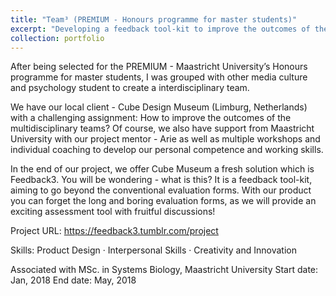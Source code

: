 ```yaml
---
title: "Team³ (PREMIUM - Honours programme for master students)"
excerpt: "Developing a feedback tool-kit to improve the outcomes of the multidisciplinary teams"
collection: portfolio
---
```


After being selected for the PREMIUM - Maastricht University’s Honours programme for master students, I was grouped with other media culture and psychology student to create a interdisciplinary team.

We have our local client - Cube Design Museum (Limburg, Netherlands) with a challenging assignment: How to improve the outcomes of the multidisciplinary teams? Of course, we also have support from Maastricht University with our project mentor - Arie as well as multiple workshops and individual coaching to develop our personal competence and working skills.

In the end of our project, we offer Cube Museum a fresh solution which is Feedback3. You will be wondering - what is this? It is a feedback tool-kit, aiming to go beyond the conventional evaluation forms. With our product you can forget the long and boring evaluation forms, as we will provide an exciting assessment tool with fruitful discussions!

Project URL: https://feedback3.tumblr.com/project

Skills: Product Design · Interpersonal Skills · Creativity and Innovation

Associated with MSc. in Systems Biology, Maastricht University
Start date: Jan, 2018
End date: May, 2018
